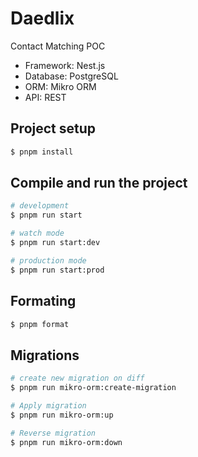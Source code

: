 # Daedlix

Contact Matching POC

- Framework: Nest.js
- Database: PostgreSQL
- ORM: Mikro ORM
- API: REST

## Project setup

```bash
$ pnpm install
```

## Compile and run the project

```bash
# development
$ pnpm run start

# watch mode
$ pnpm run start:dev

# production mode
$ pnpm run start:prod
```

## Formating

```bash
$ pnpm format
```

## Migrations

```bash
# create new migration on diff
$ pnpm run mikro-orm:create-migration

# Apply migration
$ pnpm run mikro-orm:up

# Reverse migration
$ pnpm run mikro-orm:down
```
